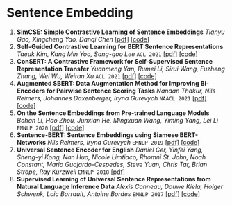 # Sentence Embedding

1. **SimCSE: Simple Contrastive Learning of Sentence Embeddings** *Tianyu Gao, Xingcheng Yao, Danqi Chen* [[pdf]](https://arxiv.org/abs/2104.08821) [[code]](https://github.com/princeton-nlp/SimCSE)
2. **Self-Guided Contrastive Learning for BERT Sentence Representations** *Taeuk Kim, Kang Min Yoo, Sang-goo Lee* `ACL 2021` [[pdf]](https://arxiv.org/abs/2106.07345) [[code]](https://github.com/galsang/SG-BERT)
1. **ConSERT: A Contrastive Framework for Self-Supervised Sentence Representation Transfer** *Yuanmeng Yan, Rumei Li, Sirui Wang, Fuzheng Zhang, Wei Wu, Weiran Xu* `ACL 2021` [[pdf]](https://aclanthology.org/2021.acl-long.393/) [[code]](https://github.com/yym6472/ConSERT)
2. **Augmented SBERT: Data Augmentation Method for Improving Bi-Encoders for Pairwise Sentence Scoring Tasks** *Nandan Thakur, Nils Reimers, Johannes Daxenberger, Iryna Gurevych* `NAACL 2021` [[pdf]](https://arxiv.org/abs/2010.08240) [[code]](https://www.sbert.net/)
1. **On the Sentence Embeddings from Pre-trained Language Models** *Bohan Li, Hao Zhou, Junxian He, Mingxuan Wang, Yiming Yang, Lei Li* `EMNLP 2020` [[pdf]](https://arxiv.org/abs/2011.05864) [[code]]()
1. **Sentence-BERT: Sentence Embeddings using Siamese BERT-Networks** *Nils Reimers, Iryna Gurevych* `EMNLP 2019` [[pdf]](https://arxiv.org/abs/1908.10084) [[code]](https://github.com/UKPLab/sentence-transformers)
2. **Universal Sentence Encoder for English** *Daniel Cer, Yinfei Yang, Sheng-yi Kong, Nan Hua, Nicole Limtiaco, Rhomni St. John, Noah Constant, Mario Guajardo-Cespedes, Steve Yuan, Chris Tar, Brian Strope, Ray Kurzweil* `EMNLP 2018` [[pdf]](https://aclanthology.org/D18-2029/)
3. **Supervised Learning of Universal Sentence Representations from Natural Language Inference Data** *Alexis Conneau, Douwe Kiela, Holger Schwenk, Loic Barrault, Antoine Bordes* `EMNLP 2017` [[pdf]](https://arxiv.org/abs/1705.02364) [[code]](https://github.com/facebookresearch/InferSent)


